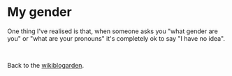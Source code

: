 # My gender

One thing I've realised is that, when someone asks you "what gender are you" or "what are your pronouns" it's completely ok to say "I have no idea".

<br>

Back to the [wikiblogarden](/wikiblogarden).

